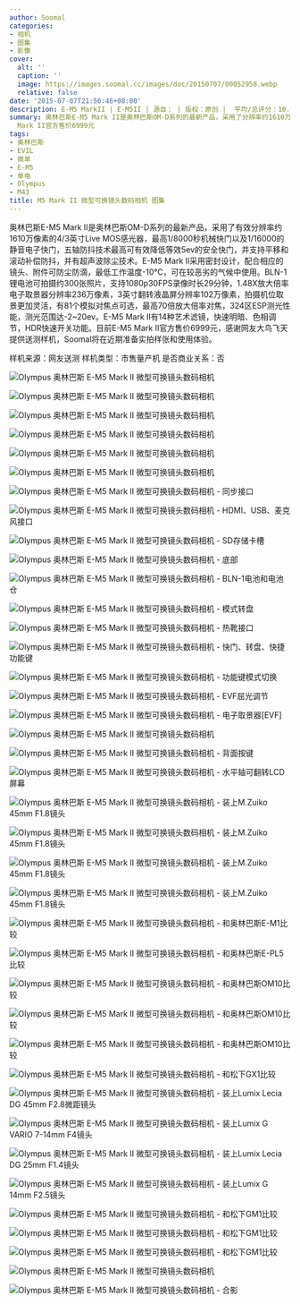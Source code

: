```yaml
---
author: Soomal
categories:
- 相机
- 图集
- 影像
cover:
  alt: ''
  caption: ''
  image: https://images.soomal.cc/images/doc/20150707/00052958.webp
  relative: false
date: '2015-07-07T21:56:46+08:00'
description: E-M5 MarkII | E-M5II | 源自： | 版权：原创 |  平均/总评分：10.00/100
summary: 奥林巴斯E-M5 Mark II是奥林巴斯OM-D系列的最新产品，采用了分辨率约1610万像素的4/3英寸Live MOS感光器，最高1/8000秒机械快门以及1/16000的静音电子快门，五轴防抖技术，可防尘防滴，最低工作温度-10℃，324区ESP测光性能，测光范围达-2~20ev，目前E-M5
  Mark II官方售价6999元
tags:
- 奥林巴斯
- EVIL
- 微单
- E-M5
- 单电
- Olympus
- M43
title: M5 Mark II 微型可换镜头数码相机 图集
---
```


奥林巴斯E-M5 Mark II是奥林巴斯OM-D系列的最新产品，采用了有效分辨率约1610万像素的4/3英寸Live MOS感光器，最高1/8000秒机械快门以及1/16000的静音电子快门，五轴防抖技术最高可有效降低等效5ev的安全快门，并支持平移和滚动补偿防抖，并有超声波除尘技术。E-M5 Mark II采用密封设计，配合相应的镜头、附件可防尘防滴，最低工作温度-10℃，可在较恶劣的气候中使用。BLN-1锂电池可拍摄约300张照片，支持1080p30FPS录像时长29分钟，1.48X放大倍率电子取景器分辨率236万像素，3英寸翻转液晶屏分辨率102万像素，拍摄机位取景更加灵活，有81个模拟对焦点可选，最高70倍放大倍率对焦，324区ESP测光性能，测光范围达-2~20ev。E-M5 Mark II有14种艺术滤镜，快速明暗、色相调节，HDR快速开关功能。目前E-M5 Mark II官方售价6999元，感谢网友大鸟飞天提供送测样机，Soomal将在近期准备实拍样张和使用体验。



样机来源：网友送测
样机类型：市售量产机
是否商业关系：否



![Olympus 奥林巴斯 E-M5 Mark II 微型可换镜头数码相机](https://images.soomal.cc/images/doc/20150707/00052919.webp)



![Olympus 奥林巴斯 E-M5 Mark II 微型可换镜头数码相机](https://images.soomal.cc/images/doc/20150707/00052920.webp)



![Olympus 奥林巴斯 E-M5 Mark II 微型可换镜头数码相机](https://images.soomal.cc/images/doc/20150707/00052921.webp)



![Olympus 奥林巴斯 E-M5 Mark II 微型可换镜头数码相机](https://images.soomal.cc/images/doc/20150707/00052922.webp)



![Olympus 奥林巴斯 E-M5 Mark II 微型可换镜头数码相机](https://images.soomal.cc/images/doc/20150707/00052923.webp)



![Olympus 奥林巴斯 E-M5 Mark II 微型可换镜头数码相机](https://images.soomal.cc/images/doc/20150707/00052924.webp)



![Olympus 奥林巴斯 E-M5 Mark II 微型可换镜头数码相机 - 同步接口](https://images.soomal.cc/images/doc/20150707/00052925.webp)



![Olympus 奥林巴斯 E-M5 Mark II 微型可换镜头数码相机 - HDMI、USB、麦克风接口](https://images.soomal.cc/images/doc/20150707/00052926.webp)



![Olympus 奥林巴斯 E-M5 Mark II 微型可换镜头数码相机 - SD存储卡槽](https://images.soomal.cc/images/doc/20150707/00052927.webp)



![Olympus 奥林巴斯 E-M5 Mark II 微型可换镜头数码相机 - 底部](https://images.soomal.cc/images/doc/20150707/00052928.webp)



![Olympus 奥林巴斯 E-M5 Mark II 微型可换镜头数码相机 - BLN-1电池和电池仓](https://images.soomal.cc/images/doc/20150707/00052929.webp)



![Olympus 奥林巴斯 E-M5 Mark II 微型可换镜头数码相机 - 模式转盘](https://images.soomal.cc/images/doc/20150707/00052930.webp)



![Olympus 奥林巴斯 E-M5 Mark II 微型可换镜头数码相机 - 热靴接口](https://images.soomal.cc/images/doc/20150707/00052931.webp)



![Olympus 奥林巴斯 E-M5 Mark II 微型可换镜头数码相机 - 快门、转盘、快捷功能键](https://images.soomal.cc/images/doc/20150707/00052932.webp)



![Olympus 奥林巴斯 E-M5 Mark II 微型可换镜头数码相机 - 功能键模式切换](https://images.soomal.cc/images/doc/20150707/00052933.webp)



![Olympus 奥林巴斯 E-M5 Mark II 微型可换镜头数码相机 - EVF屈光调节](https://images.soomal.cc/images/doc/20150707/00052934.webp)



![Olympus 奥林巴斯 E-M5 Mark II 微型可换镜头数码相机 - 电子取景器[EVF]](https://images.soomal.cc/images/doc/20150707/00052935.webp)



![Olympus 奥林巴斯 E-M5 Mark II 微型可换镜头数码相机](https://images.soomal.cc/images/doc/20150707/00052936.webp)



![Olympus 奥林巴斯 E-M5 Mark II 微型可换镜头数码相机 - 背面按键](https://images.soomal.cc/images/doc/20150707/00052937.webp)



![Olympus 奥林巴斯 E-M5 Mark II 微型可换镜头数码相机 - 水平轴可翻转LCD屏幕](https://images.soomal.cc/images/doc/20150707/00052938.webp)



![Olympus 奥林巴斯 E-M5 Mark II 微型可换镜头数码相机 - 装上M.Zuiko 45mm F1.8镜头](https://images.soomal.cc/images/doc/20150707/00052939.webp)



![Olympus 奥林巴斯 E-M5 Mark II 微型可换镜头数码相机 - 装上M.Zuiko 45mm F1.8镜头](https://images.soomal.cc/images/doc/20150707/00052940.webp)



![Olympus 奥林巴斯 E-M5 Mark II 微型可换镜头数码相机 - 装上M.Zuiko 45mm F1.8镜头](https://images.soomal.cc/images/doc/20150707/00052941.webp)



![Olympus 奥林巴斯 E-M5 Mark II 微型可换镜头数码相机 - 装上M.Zuiko 45mm F1.8镜头](https://images.soomal.cc/images/doc/20150707/00052942.webp)



![Olympus 奥林巴斯 E-M5 Mark II 微型可换镜头数码相机 - 和奥林巴斯E-M1比较](https://images.soomal.cc/images/doc/20150707/00052943.webp)



![Olympus 奥林巴斯 E-M5 Mark II 微型可换镜头数码相机 - 和奥林巴斯E-PL5比较](https://images.soomal.cc/images/doc/20150707/00052944.webp)



![Olympus 奥林巴斯 E-M5 Mark II 微型可换镜头数码相机 - 和奥林巴斯OM10比较](https://images.soomal.cc/images/doc/20150707/00052945.webp)



![Olympus 奥林巴斯 E-M5 Mark II 微型可换镜头数码相机 - 和奥林巴斯OM10比较](https://images.soomal.cc/images/doc/20150707/00052946.webp)



![Olympus 奥林巴斯 E-M5 Mark II 微型可换镜头数码相机 - 和奥林巴斯OM10比较](https://images.soomal.cc/images/doc/20150707/00052947.webp)



![Olympus 奥林巴斯 E-M5 Mark II 微型可换镜头数码相机 - 和松下GX1比较](https://images.soomal.cc/images/doc/20150707/00052948.webp)



![Olympus 奥林巴斯 E-M5 Mark II 微型可换镜头数码相机 - 装上Lumix Lecia DG 45mm F2.8微距镜头](https://images.soomal.cc/images/doc/20150707/00052949.webp)



![Olympus 奥林巴斯 E-M5 Mark II 微型可换镜头数码相机 - 装上Lumix G VARIO 7-14mm F4镜头](https://images.soomal.cc/images/doc/20150707/00052950.webp)



![Olympus 奥林巴斯 E-M5 Mark II 微型可换镜头数码相机 - 装上Lumix Lecia DG 25mm F1.4镜头](https://images.soomal.cc/images/doc/20150707/00052951.webp)



![Olympus 奥林巴斯 E-M5 Mark II 微型可换镜头数码相机 - 装上Lumix G 14mm F2.5镜头](https://images.soomal.cc/images/doc/20150707/00052952.webp)



![Olympus 奥林巴斯 E-M5 Mark II 微型可换镜头数码相机 - 和松下GM1比较](https://images.soomal.cc/images/doc/20150707/00052953.webp)



![Olympus 奥林巴斯 E-M5 Mark II 微型可换镜头数码相机 - 和松下GM1比较](https://images.soomal.cc/images/doc/20150707/00052954.webp)



![Olympus 奥林巴斯 E-M5 Mark II 微型可换镜头数码相机 - 和松下GM1比较](https://images.soomal.cc/images/doc/20150707/00052955.webp)



![Olympus 奥林巴斯 E-M5 Mark II 微型可换镜头数码相机](https://images.soomal.cc/images/doc/20150707/00052956.webp)



![Olympus 奥林巴斯 E-M5 Mark II 微型可换镜头数码相机 - 合影](https://images.soomal.cc/images/doc/20150707/00052957.webp)